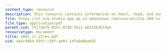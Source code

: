 ```yaml
---
content_type: resource
description: This resource contains information on heart, head, and songhay history.
file: https://ol-ocw-studio-app-qa.s3.amazonaws.com/courses/21a-260-culture-embodiment-and-the-senses-fall-2005/a6ec99b493fcc58fae0114fe8e0ba035_2005_11_22rev.pdf
file_type: application/pdf
parent_uid: 7417abf5-025c-0738-fb11-a613382bfdeb
resourcetype: Document
title: 2005_11_22rev.pdf
uid: a6ec99b4-93fc-c58f-ae01-14fe8e0ba035
---
```

